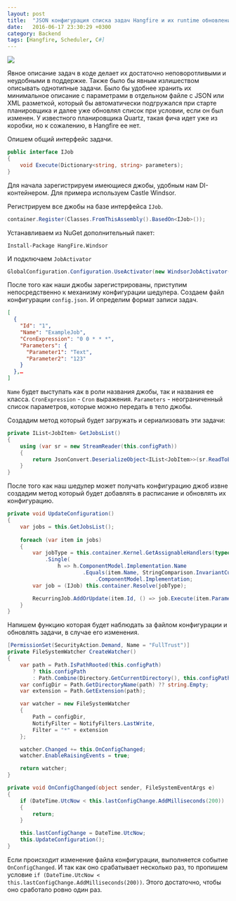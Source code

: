 ```yaml
---
layout: post
title:  "JSON конфигурация списка задач Hangfire и их runtime обновление"
date:   2016-06-17 23:30:29 +0300
category: Backend
tags: [Hangfire, Scheduler, C#]
---
```


<img class="post-logo" src="https://blog.zverit.com/assets/hangfire-logo.png" />

Явное описание задач в коде делает их достаточно неповоротливыми и неудобными в поддержке. 
Также было бы явным излишеством описывать однотипные задачи.
Было бы удобнее хранить их минимальное описание с параметрами в отдельном файле с JSON или XML разметкой, 
который бы автоматически подгружался при старте планировщика и далее уже обновлял список при условии, если он был изменен. 
У известного планировщика Quartz, такая фича идет уже из коробки, но к сожалению, в Hangfire ее нет. 
<!-- more -->


Опишем общий интерфейс задачи.

```cs
public interface IJob
{
	void Execute(Dictionary<string, string> parameters);
}
```

Для начала зарегистрируем имеющиеся джобы, удобным нам DI-контейнером. Для примера используем Castle Windsor. 

Регистрируем все джобы на базе интерфейса `IJob`.

```cs
container.Register(Classes.FromThisAssembly().BasedOn<IJob>());
```


Устанавливаем из NuGet дополнительный пакет:

```
Install-Package HangFire.Windsor
```

И подключаем `JobActivator`

```cs
GlobalConfiguration.Configuration.UseActivator(new WindsorJobActivator(container.Kernel));
```


После того как наши джобы зарегистрированы, приступим непосредственно к механизму конфигурации шедулера. 
Создаем файл конфигурации `config.json`. И определим формат записи задач. 

```json
[
  {
    "Id": "1",
    "Name": "ExampleJob",
    "CronExpression": "0 0 * * *",
    "Parameters": {
      "Parameter1": "Text",
      "Parameter2": "123"
    }
  },…
]
```

`Name` будет выступать как в роли названия джобы, так и названия ее класса. 
`CronExpression` - `Cron` выражения. `Parameters` - неограниченный список параметров, которые можно передать в тело джобы.

Создадим метод который будет загружать и сериализовать эти задачи:

```cs
private IList<JobItem> GetJobsList()
{
    using (var sr = new StreamReader(this.configPath))
    {
        return JsonConvert.DeserializeObject<IList<JobItem>>(sr.ReadToEnd());
    }
}
```

После того как наш шедулер может получать конфигурацию джоб извне создадим метод который будет добавлять в расписание и обновлять их конфигурацию. 		

```cs
private void UpdateConfiguration()
{
    var jobs = this.GetJobsList();
    
    foreach (var item in jobs)
    {
        var jobType = this.container.Kernel.GetAssignableHandlers(typeof(IJob))
			.Single(
				h => h.ComponentModel.Implementation.Name
						.Equals(item.Name, StringComparison.InvariantCultureIgnoreCase))
							.ComponentModel.Implementation;
		var job = (IJob) this.container.Resolve(jobType);

        RecurringJob.AddOrUpdate(item.Id, () => job.Execute(item.Parameters), item.CronExpression);
    }
}
```

Напишем функцию которая будет наблюдать за файлом конфигурации и обновлять задачи, в случае его изменения.

```cs
[PermissionSet(SecurityAction.Demand, Name = "FullTrust")]
private FileSystemWatcher CreateWatcher()
{
    var path = Path.IsPathRooted(this.configPath)
        ? this.configPath
        : Path.Combine(Directory.GetCurrentDirectory(), this.configPath);
    var configDir = Path.GetDirectoryName(path) ?? string.Empty;
    var extension = Path.GetExtension(path);

    var watcher = new FileSystemWatcher
    {
        Path = configDir,
        NotifyFilter = NotifyFilters.LastWrite,
        Filter = "*" + extension
    };

    watcher.Changed += this.OnConfigChanged;
    watcher.EnableRaisingEvents = true;

    return watcher;
}

private void OnConfigChanged(object sender, FileSystemEventArgs e)
{
    if (DateTime.UtcNow < this.lastConfigChange.AddMilliseconds(200))
    {
        return;
    }

    this.lastConfigChange = DateTime.UtcNow;
    this.UpdateConfiguration();
}
```

Если происходит изменение файла конфигурации, выполняется событие `OnConfigChanged`. И так как оно срабатывает несколько раз, то пропишем условие `if (DateTime.UtcNow < this.lastConfigChange.AddMilliseconds(200))`. Этого достаточно, чтобы оно сработало ровно один раз.
